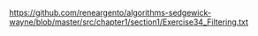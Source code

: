 https://github.com/reneargento/algorithms-sedgewick-wayne/blob/master/src/chapter1/section1/Exercise34_Filtering.txt
